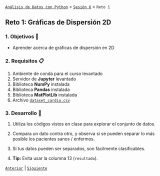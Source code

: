[`Análisis de Datos con Python`](../../README.md) > [`Sesión 6`](../README.md) > `Reto 1`

## Reto 1: Gráficas de Dispersión 2D

### 1. Objetivos :dart:

- Aprender acerca de gráficas de dispersión en 2D

### 2. Requisitos :clipboard:

1. Ambiente de conda para el curso levantado
1. Servidor de __Jupyter__ levantado
1. Biblioteca __NumPy__ instalada
1. Biblioteca __Pandas__ instalada
1. Biblioteca __MatPlotLib__ instalada
1. Archivo [`dataset_cardio.csv`](codigos/meteoritos.json)

### 3. Desarrollo :rocket:

1. Utiliza los códigos vistos en clase para explorar el conjunto de datos.

1. Compara un dato contra otro, y observa si se pueden separar lo más posible los pacientes sanos / enfermos.

1. Si tus datos pueden ser separados, son fácilmente clasificables.

1. **Tip:** Evita usar la columna 13 (`resultado`).

[`Anterior`](../README.md#insgráficas-de-dispersión-2dins) | [`Siguiente`](../README.md#inssubplanos-2d-en-gráficas-de-dispersiónins)
